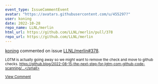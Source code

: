 ```yaml
---
event_type: IssueCommentEvent
avatar: "https://avatars.githubusercontent.com/u/455297?"
user: koning
date: 2022-10-28
repo_name: LLNL/merlin
html_url: https://github.com/LLNL/merlin/pull/378
repo_url: https://github.com/LLNL/merlin
---
```


<a href='https://github.com/koning' target='_blank'>koning</a> commented on issue <a href='https://github.com/LLNL/merlin/pull/378' target='_blank'>LLNL/merlin#378</a>.

<small>LGTM is actually going away so we might want to remove the check and move to github checks.  https://github.blog/2022-08-15-the-next-step-for-lgtm-com-github-code-scanning/...</small>

<a href='https://github.com/LLNL/merlin/pull/378' target='_blank'>View Comment</a>